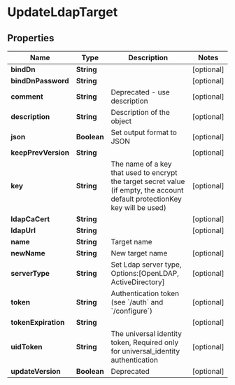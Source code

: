 

# UpdateLdapTarget

## Properties

Name | Type | Description | Notes
------------ | ------------- | ------------- | -------------
**bindDn** | **String** |  |  [optional]
**bindDnPassword** | **String** |  |  [optional]
**comment** | **String** | Deprecated - use description |  [optional]
**description** | **String** | Description of the object |  [optional]
**json** | **Boolean** | Set output format to JSON |  [optional]
**keepPrevVersion** | **String** |  |  [optional]
**key** | **String** | The name of a key that used to encrypt the target secret value (if empty, the account default protectionKey key will be used) |  [optional]
**ldapCaCert** | **String** |  |  [optional]
**ldapUrl** | **String** |  |  [optional]
**name** | **String** | Target name | 
**newName** | **String** | New target name |  [optional]
**serverType** | **String** | Set Ldap server type, Options:[OpenLDAP, ActiveDirectory] |  [optional]
**token** | **String** | Authentication token (see &#x60;/auth&#x60; and &#x60;/configure&#x60;) |  [optional]
**tokenExpiration** | **String** |  |  [optional]
**uidToken** | **String** | The universal identity token, Required only for universal_identity authentication |  [optional]
**updateVersion** | **Boolean** | Deprecated |  [optional]



